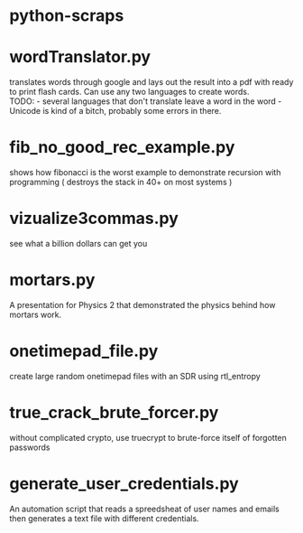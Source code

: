 # python-scraps

# wordTranslator.py
  translates words through google and lays out the result into a pdf with ready to print flash cards.  Can use any two languages to create words.  
    TODO:
      - several languages that don't translate leave a word in the <translate from> word
      - Unicode is kind of a bitch, probably some errors in there.
      
# fib_no_good_rec_example.py
  shows how fibonacci is the worst example to demonstrate recursion with programming ( destroys the stack in 40+ on most systems )

# vizualize3commas.py
  see what a billion dollars can get you

# mortars.py
  A presentation for Physics 2 that demonstrated the physics behind how mortars work.

# onetimepad_file.py
  create large random onetimepad files with an SDR using rtl_entropy

# true_crack_brute_forcer.py
  without complicated crypto, use truecrypt to brute-force itself of forgotten passwords
  
# generate_user_credentials.py
  An automation script that reads a spreedsheat of user names and emails then generates a text file with different credentials.
